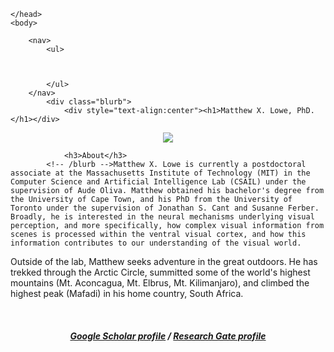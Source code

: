 <html> 
	<head>
		<title>Matthew X. Lowe</title> 

	</head>
	<body>

		<nav>
    		<ul>
        		
        	
        		
    		</ul>
		</nav>
    		<div class="blurb">
        		<div style="text-align:center"><h1>Matthew X. Lowe, PhD.</h1></div>
<div style="text-align:center"><img src="https://raw.githubusercontent.com/mxlowe/mxlowe.github.io/master/header3.png" style='border: 0px solid #f00; margin: 0px; box-shadow: none;'></div>
	
				<h3>About</h3>
    		<!-- /blurb -->Matthew X. Lowe is currently a postdoctoral associate at the Massachusetts Institute of Technology (MIT) in the Computer Science and Artificial Intelligence Lab (CSAIL) under the supervision of Aude Oliva. Matthew obtained his bachelor's degree from the University of Cape Town, and his PhD from the University of Toronto under the supervision of Jonathan S. Cant and Susanne Ferber. Broadly, he is interested in the neural mechanisms underlying visual perception, and more specifically, how complex visual information from scenes is processed within the ventral visual cortex, and how this information contributes to our understanding of the visual world. 
		
<p>Outside of the lab, Matthew seeks adventure in the great outdoors. He has trekked through the Arctic Circle, summitted some of the world's highest mountains (Mt. Aconcagua, Mt. Elbrus, Mt. Kilimanjaro), and climbed the highest peak (Mafadi) in his home country, South Africa.</p>

<br>

<div style="text-align:center"><p><h5><a href="https://scholar.google.ca/citations?user=aTRL1HMAAAAJ&hl=en">Google Scholar profile</a> / <a href="https://www.researchgate.net/profile/Matthew_Lowe7">Research Gate profile</a></h5></p></div>
		<footer> 
		</footer> 

  
